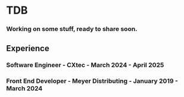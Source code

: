 # TDB
### Working on some stuff, ready to share soon.

## Experience

### Software Engineer - CXtec - March 2024 - April 2025

### Front End Developer - Meyer Distributing - January 2019 - March 2024

